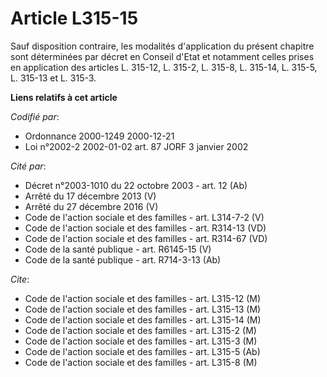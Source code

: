 # Article L315-15

Sauf disposition contraire, les modalités d'application du présent chapitre sont déterminées par décret en Conseil d'Etat et
notamment celles prises en application des articles L. 315-12, L. 315-2, L. 315-8, L. 315-14, L. 315-5, L. 315-13 et L.
315-3.

**Liens relatifs à cet article**

_Codifié par_:

  - Ordonnance 2000-1249 2000-12-21
  - Loi n°2002-2 2002-01-02 art. 87 JORF 3 janvier 2002

_Cité par_:

  - Décret n°2003-1010 du 22 octobre 2003 - art. 12 (Ab)
  - Arrêté du 17 décembre 2013 (V)
  - Arrêté du 27 décembre 2016 (V)
  - Code de l'action sociale et des familles - art. L314-7-2 (V)
  - Code de l'action sociale et des familles - art. R314-13 (VD)
  - Code de l'action sociale et des familles - art. R314-67 (VD)
  - Code de la santé publique - art. R6145-15 (V)
  - Code de la santé publique - art. R714-3-13 (Ab)

_Cite_:

  - Code de l'action sociale et des familles - art. L315-12 (M)
  - Code de l'action sociale et des familles - art. L315-13 (M)
  - Code de l'action sociale et des familles - art. L315-14 (M)
  - Code de l'action sociale et des familles - art. L315-2 (M)
  - Code de l'action sociale et des familles - art. L315-3 (M)
  - Code de l'action sociale et des familles - art. L315-5 (Ab)
  - Code de l'action sociale et des familles - art. L315-8 (M)
